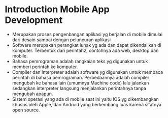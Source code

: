 # Introduction Mobile App Development

- Merupakan proses pengenbangan aplikasi yg berjalan di mobile dimulai dari desain sampai dengan peluncuran aplikasi
- Software merupakan perangkat lunak yg ada dan dapat dikendalikan di komputer. Terbentuk dari perintah2, contohnya ada web, desktop dan mobile.
- Bahasa pemrograman adalah rangkaian teks yg digunakan untuk memberi perintah ke komputer.
- Compiler dan Interpreter adalah software yg digunakan untuk membaca perintah di bahasa pemrograman. Perbedaannya adalah compiler mengubah ke bahasa lain (umumnya Machine code) lalu jalankan sedangkan interpreter langsung menjalankan perintahnya tanpa mengubah apapun.
- Sistem operasi yang ada di mobile saat ini yaitu IOS yg dikembangkan khusus oleh Apple, dan Android yang berkembang luas karena sifatnya open source.
